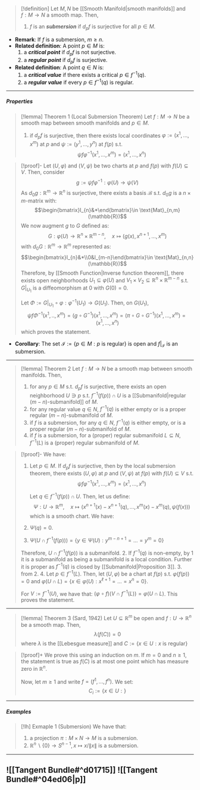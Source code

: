 > [!definition]
> Let $M,N$ be [[Smooth Manifold|smooth manifolds]] and $f:M\to N$ a smooth map. Then, 
> 1. $f$ is an ***submersion*** if $d_{p}f$ is surjective for all $p\in M$.
- **Remark**: If $f$ is a submersion, $m\geq n$.
- **Related definition**: A point $p\in M$ is: 
	1. a ***critical point*** if $d_{p}f$ is not surjective.
	2. a ***regular point*** if $d_{p}f$ is surjective.
- **Related definition**: A point $q\in N$ is: 
	1. a ***critical value*** if there exists a critical $p\in f^{-1}(q)$.
	2. a ***regular value*** if every $p\in f^{-1}(q)$ is regular.
---
##### Properties
> [!lemma] Theorem 1 (Local Submersion Theorem)
> Let $f:M\to N$ be a smooth map between smooth manifolds and $p\in M$.
> 1. if $d_{p}f$ is surjective, then there exists local coordinates $\varphi:=(x^1,\dots,x^m)$ at $p$ and $\psi:=(y^1,\dots,y^n)$ at $f(p)$ s.t. $$\psi f\varphi ^{-1}(x^1,\dots,x^m)=(x^1,\dots,x^n)$$

> [!proof]-
> Let $(U,\varphi)$ and $(V,\psi)$ be two charts at $p$ and $f(p)$ with $f(U)\subseteq V$. Then, consider $$g:=\psi f\varphi ^{-1}:\varphi(U)\to \psi(V)$$As $d_{0}g:\mathbb{R}^m\to \mathbb{R}^n$ is surjective, there exists a basis $\mathcal{B}$ s.t. $d_{0}g$ is a $n\times m$-matrix with: $$\begin{bmatrix}I_{n}&*\end{bmatrix}\in \text{Mat}_{n,m}(\mathbb{R})$$We now augment $g$ to $G$ defined as: $$G:\varphi(U)\to \mathbb{R}^{n}\times \mathbb{R}^{m-n},\quad x\mapsto(g(x),x^{n+1},\dots,x^m)$$with $d_{0}G:\mathbb{R}^m\to \mathbb{R}^m$ represented as: $$\begin{bmatrix}I_{n}&*\\0&I_{m-n}\end{bmatrix}\in \text{Mat}_{n,n}(\mathbb{R})$$Therefore, by [[Smooth Function|Inverse function theorem]], there exists open neighborhoods $U_{1}\subseteq \varphi(U)$ and $V_{1}\times V_{2}\subseteq \mathbb{R}^{n}\times \mathbb{R}^{m-n}$ s.t. $G|_{U_{1}}$ is a diffeomorphism at $0$ with $G(0)=0$. 
> 
> Let $\Phi:= G|_{U_{1}}\circ\varphi:\varphi ^{-1}(U_{1})\to G(U_{1})$. Then, on $G(U_{1})$, $$\psi f\Phi ^{-1}(x^1,..,x^m)=(g\circ G^{-1})(x^1,\dots,x^m)=(\pi \circ G\circ G^{-1})(x^1,\dots,x^m)=(x^1,\dots,x^n)$$which proves the statement. 
- **Corollary**: The set $\mathcal{I}:=\{ p\in M: p\text{ is regular}\}$ is open and $f|_{\mathcal{I}}$ is an submersion.
---
> [!lemma] Theorem 2 
> Let $f:M\to N$ be a smooth map between smooth manifolds. Then, 
> 1. for any $p\in M$ s.t. $d_{p}f$ is surjective, there exists an open neighborhood $U\ni p$ s.t. $f^{-1}(f(p))\cap U$ is a [[Submanifold|regular $(m-n)$-submanifold]] of $M$.
> 2. for any regular value $q\in N$, $f^{-1}(q)$ is either empty or is a proper regular $(m-n)$-submanifold of $M$.
> 3. if $f$ is a submersion, for any $q\in N$, $f^{-1}(q)$ is either empty, or is a proper regular $(m-n)$-submanifold of $M$.
> 4. if $f$ is a submersion, for a (proper) regular submanifold $L\subseteq N$, $f^{-1}(L)$ is a (proper) regular submanifold of $M$.

> [!proof]-
> We have:
> 1. Let $p\in M$. If $d_{p}f$ is surjective, then by the local submersion theorem, there exists $(U,\varphi)$ at $p$ and $(V,\psi)$ at $f(p)$ with $f(U)\subseteq V$ s.t. $$\psi f\varphi ^{-1}(x^1,\dots,x^m)=(x^1,\dots,x^n)$$
>    
>    Let $q\in f^{-1}(f(p))\cap U$. Then, let us define: $$\Psi:U\to \mathbb{R}^{m},\quad x\mapsto(x^{n+1}(x)-x^{n+1}(q),\dots,x^{m}(x)-x^{m}(q),\psi(f(x)))$$which is a smooth chart. We have:
> 	1. $\Psi(q)=0$. 
> 	2. $\Psi(U\cap f^{-1}(f(p)))=\{ y\in \Psi(U):y^{m-n+1}=\dots=y^m=0\}$
> 
> 	Therefore, $U\cap f^{-1}(f(p))$ is a submanifold.
> 2. If $f^{-1}(q)$ is non-empty, by 1 it is a submanifold as being a submanifold is a local condition. Further it is proper as $f^{-1}(q)$ is closed by [[Submanifold|Proposition 3]].
> 3. from 2.
> 4. Let $p\in f^{-1}(L)$. Then, let $(U,\varphi)$ be a chart at $f(p)$ s.t. $\varphi(f(p))=0$ and $\varphi(U\cap L)=\{ x\in \varphi(U):x^{\ell+1}=\dots =x^{n}=0 \}$.
>    
>    For $V:=f^{-1}(U)$, we have that: $(\varphi \circ f)(V\cap f^{-1}(L))=\varphi(U\cap L)$. This proves the statement.
---
> [!lemma] Theorem 3 (Sard, 1942)
> Let $U\subseteq \mathbb{R}^m$ be open and $f:U\to \mathbb{R}^n$ be a smooth map. Then, $$\lambda(f(C))=0$$where $\lambda$ is the [[Lebesgue measure]] and $C:=\{ x\in U :x\text{ is regular}\}$

> [!proof]+
> We prove this using an induction on $m$. If $m=0$ and $n\geq 1$, the statement is true as $f(C)$ is at most one point which has measure zero in $\mathbb{R}^n$. 
> 
> Now, let $m\geq 1$ and write $f=(f^1,\dots,f^n)$. We set: $$C_{i}:=\{ x\in U:\}$$
---
##### Examples
> [!lh] Exmaple 1 (Submersion)
> We have that:
> 1. a projection $\pi:M\times N\to M$ is a submersion.
> 3. $\mathbb{R}^n\backslash\{ 0 \}\to S^{n-1},x\mapsto x /\|x\|$ is a submersion.
---
![[Tangent Bundle#^d01715]]
![[Tangent Bundle#^04ed06|p]]
---
